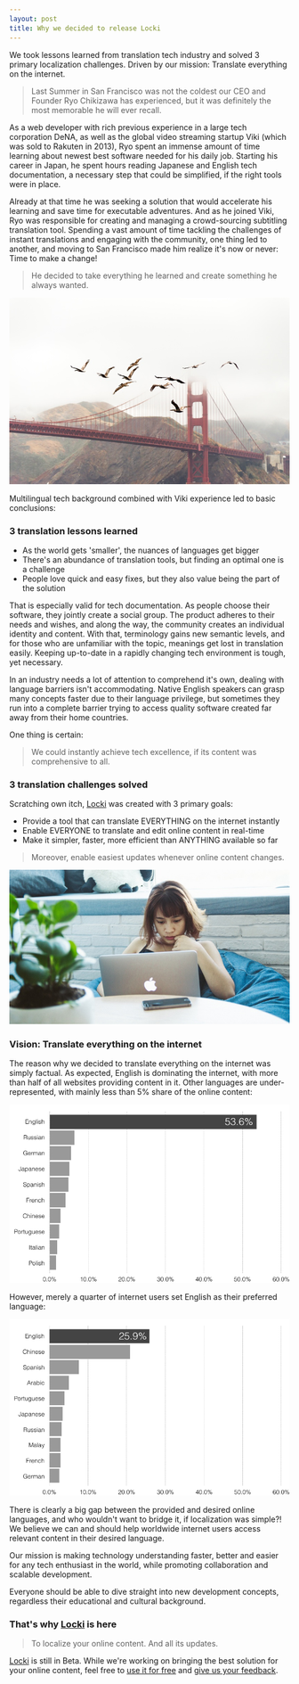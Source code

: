 ```yaml
---
layout: post
title: Why we decided to release Locki
---
```


We took lessons learned from translation tech industry and solved 3 primary localization challenges. Driven by our mission: Translate everything on the internet.

> Last Summer in San Francisco was not the coldest our CEO and Founder Ryo Chikizawa has experienced, but it was definitely the most memorable he will ever recall.

As a web developer with rich previous experience in a large tech corporation DeNA, as well as the global video streaming startup Viki (which was sold to Rakuten in 2013), Ryo spent an immense amount of time learning about newest best software needed for his daily job. Starting his career in Japan, he spent hours reading Japanese and English tech documentation, a necessary step that could be simplified, if the right tools were in place.

Already at that time he was seeking a solution that would accelerate his learning and save time for executable adventures. And as he joined Viki, Ryo was responsible for creating and managing a crowd-sourcing subtitling translation tool. Spending a vast amount of time tackling the challenges of instant translations and engaging with the community, one thing led to another, and moving to San Francisco made him realize it's now or never: Time to make a change!

> He decided to take everything he learned and create something he always wanted.

![San Francisco birds](/img/ggbirds.jpg)

Multilingual tech background combined with Viki experience led to basic conclusions:

### 3 translation lessons learned

* As the world gets 'smaller', the nuances of languages get bigger
* There's an abundance of translation tools, but finding an optimal one is a challenge
* People love quick and easy fixes, but they also value being the part of the solution

That is especially valid for tech documentation. As people choose their software, they jointly create a social group. The product adheres to their needs and wishes, and along the way, the community creates an individual identity and content. With that, terminology gains new semantic levels, and for those who are unfamiliar with the topic, meanings get lost in translation easily. Keeping up-to-date in a rapidly changing tech environment is tough, yet necessary.

In an industry needs a lot of attention to comprehend it's own, dealing with language barriers isn't accommodating. Native English speakers can grasp many concepts faster due to their language privilege, but sometimes they run into a complete barrier trying to access quality software created far away from their home countries.

One thing is certain:

> We could instantly achieve tech excellence, if its content was comprehensive to all.

### 3 translation challenges solved

Scratching own itch, [Locki](https://locki.io/) was created with 3 primary goals:

* Provide a tool that can translate EVERYTHING on the internet instantly
* Enable EVERYONE to translate and edit online content in real-time
* Make it simpler, faster, more efficient than ANYTHING available so far

> Moreover, enable easiest updates whenever online content changes.

![Learning new technology](/img/learndocs.jpg)

### Vision: Translate everything on the internet

The reason why we decided to translate everything on the internet was simply factual. As expected, English is dominating the internet, with more than half of all websites providing content in it. Other languages are under-represented, with mainly less than 5% share of the online content:

![Content languages for websites](/img/content_languages_for_webistes.png)

However, merely a quarter of internet users set English as their preferred language:

![Internet users by language](/img/internet_users_by_language.png)

There is clearly a big gap between the provided and desired online languages, and who wouldn't want to bridge it, if localization was simple?! We believe we can and should help worldwide internet users access relevant content in their desired language.

Our mission is making technology understanding faster, better and easier for any tech enthusiast in the world, while promoting collaboration and scalable development.

Everyone should be able to dive straight into new development concepts, regardless their educational and cultural background.

### That's why [Locki](https://locki.io/) is here

> To localize your online content. And all its updates.

[Locki](https://locki.io/) is still in Beta. While we're working on bringing the best solution for your online content, feel free to [use it for free](https://locki.io/signup) and [give us your feedback](mailto:info@locki.io).

